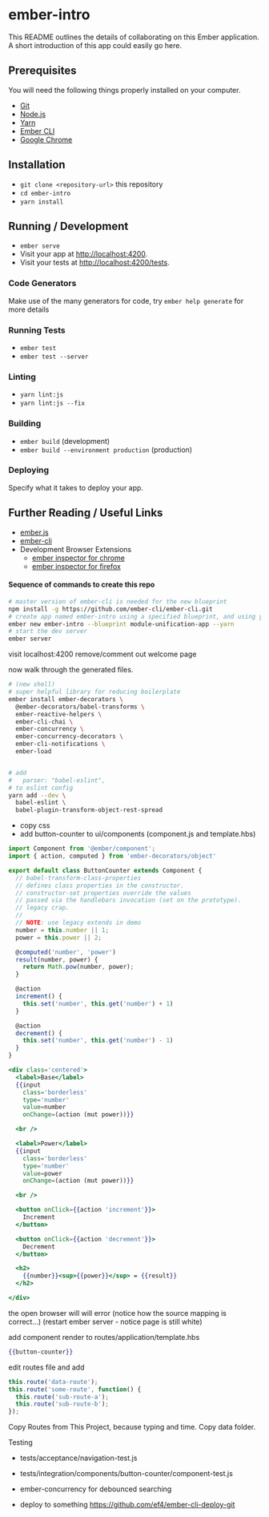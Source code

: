 # ember-intro

This README outlines the details of collaborating on this Ember application.
A short introduction of this app could easily go here.

## Prerequisites

You will need the following things properly installed on your computer.

* [Git](https://git-scm.com/)
* [Node.js](https://nodejs.org/)
* [Yarn](https://yarnpkg.com/)
* [Ember CLI](https://ember-cli.com/)
* [Google Chrome](https://google.com/chrome/)

## Installation

* `git clone <repository-url>` this repository
* `cd ember-intro`
* `yarn install`

## Running / Development

* `ember serve`
* Visit your app at [http://localhost:4200](http://localhost:4200).
* Visit your tests at [http://localhost:4200/tests](http://localhost:4200/tests).

### Code Generators

Make use of the many generators for code, try `ember help generate` for more details

### Running Tests

* `ember test`
* `ember test --server`

### Linting

* `yarn lint:js`
* `yarn lint:js --fix`

### Building

* `ember build` (development)
* `ember build --environment production` (production)

### Deploying

Specify what it takes to deploy your app.

## Further Reading / Useful Links

* [ember.js](https://emberjs.com/)
* [ember-cli](https://ember-cli.com/)
* Development Browser Extensions
  * [ember inspector for chrome](https://chrome.google.com/webstore/detail/ember-inspector/bmdblncegkenkacieihfhpjfppoconhi)
  * [ember inspector for firefox](https://addons.mozilla.org/en-US/firefox/addon/ember-inspector/)



#### Sequence of commands to create this repo
```bash
# master version of ember-cli is needed for the new blueprint
npm install -g https://github.com/ember-cli/ember-cli.git
# create app named ember-intro using a specified blueprint, and using yarn instead of npm
ember new ember-intro --blueprint module-unification-app --yarn
# start the dev server
ember server
```

visit localhost:4200
remove/comment out welcome page

now walk through the generated files.

```bash
# (new shell)
# super helpful library for reducing boilerplate
ember install ember-decorators \
  @ember-decorators/babel-transforms \
  ember-reactive-helpers \
  ember-cli-chai \
  ember-concurrency \
  ember-concurrency-decorators \
  ember-cli-notifications \
  ember-load


# add
#   parser: "babel-eslint",
# to eslint config
yarn add --dev \
  babel-eslint \
  babel-plugin-transform-object-rest-spread
```


 - copy css
 - add button-counter to ui/components (component.js and template.hbs)



```js
import Component from '@ember/component';
import { action, computed } from 'ember-decorators/object'

export default class ButtonCounter extends Component {
  // babel-transform-class-properties
  // defines class properties in the constructor.
  // constructor-set properties override the values
  // passed via the handlebars invocation (set on the prototype).
  // legacy crap.
  //
  // NOTE: use legacy extends in demo
  number = this.number || 1;
  power = this.power || 2;

  @computed('number', 'power')
  result(number, power) {
    return Math.pow(number, power);
  }

  @action
  increment() {
    this.set('number', this.get('number') + 1)
  }

  @action
  decrement() {
    this.set('number', this.get('number') - 1)
  }
}
```

```hbs
<div class='centered'>
  <label>Base</label>
  {{input
    class='borderless'
    type='number'
    value=number
    onChange=(action (mut power))}}

  <br />

  <label>Power</label>
  {{input
    class='borderless'
    type='number'
    value=power
    onChange=(action (mut power))}}

  <br />

  <button onClick={{action 'increment'}}>
    Increment
  </button>

  <button onClick={{action 'decrement'}}>
    Decrement
  </button>

  <h2>
    {{number}}<sup>{{power}}</sup> = {{result}}
  </h2>

</div>
```

the open browser will will error (notice how the source mapping is correct...)
(restart ember server - notice page is still white)

add component render to routes/application/template.hbs
```hbs
{{button-counter}}
```

edit routes file and add
```js
this.route('data-route');
this.route('some-route', function() {
  this.route('sub-route-a');
  this.route('sub-route-b');
});
```



Copy Routes from This Project, because typing and time.
Copy data folder.


Testing
- tests/acceptance/navigation-test.js
- tests/integration/components/button-counter/component-test.js


- ember-concurrency for debounced searching
- deploy to something
https://github.com/ef4/ember-cli-deploy-git

